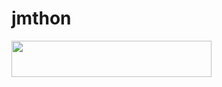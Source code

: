 # jmthon

<p align="left"><a href="https://heroku.com/deploy?template=https://github.com/ka2tbxxx/musi"> <img src="https://img.shields.io/badge/Deploy%20To%20Heroku-purple?style=for-the-badge&logo=heroku" width="320" height="58.45"/></a></p>
